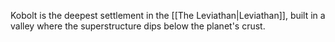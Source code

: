 Kobolt is the deepest settlement in the [[The Leviathan|Leviathan]], built in a valley where the superstructure dips below the planet's crust.